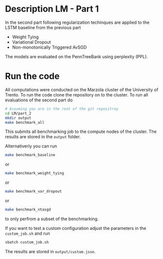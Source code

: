 # Description LM - Part 1

In the second part following regularization techinques are applied to the LSTM baseline from the previous part

- Weight Tying
- Variational Dropout
- Non-monotonically Triggered AvSGD

The models are evaluated on the PennTreeBank using perplexity (PPL).

# Run the code
All computations were conducted on the Marzola cluster of the University of Trento. To run the code clone the repository on to the cluster. To run all evaluations of the second part do 
```bash
# Assuming you are in the root of the git repositroy
cd LM/part_2
mkdir output
make benchmark_all
```
This submits all benchmarking job to the compute nodes of the cluster. The results are stored in the ```output``` folder.

Alternativerly you can run 
```bash
make benchmark_baseline
```
or 
```bash
make benchmark_weight_tying
```
or 
```bash
make benchmark_var_dropout
```
or 
```bash
make benchmark_ntasgd
```
to only perfrom a subset of the benchmarking.

If you want to test a custom configuration adjust the parameters in the ```custom_job.sh``` and run
```bash
sbatch custom_job.sh
```
The results are stored in ```output/custom.json```.